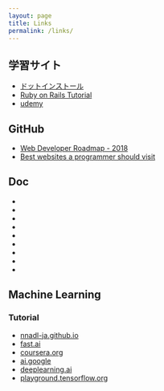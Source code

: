 ```yaml
---
layout: page
title: Links
permalink: /links/
---
```


## 学習サイト
- [ドットインストール](https://dotinstall.com/lessons)
- [Ruby on Rails Tutorial](https://railstutorial.jp)
- [udemy](https://www.udemy.com)

## GitHub
- [Web Developer Roadmap - 2018](https://github.com/kamranahmedse/developer-roadmap)
- [Best websites a programmer should visit](https://github.com/sdmg15/Best-websites-a-programmer-should-visit)

## Doc

- []()
- []()
- []()
- []()
- []()
- []()
- []()
- []()
- []()

## Machine Learning

### Tutorial

- [nnadl-ja.github.io](https://nnadl-ja.github.io/nnadl_site_ja/index.html)
- [fast.ai](http://course.fast.ai/index.html)
- [coursera.org](https://www.coursera.org/specializations/deep-learning)
- [ai.google](https://ai.google/education)
- [deeplearning.ai](https://www.deeplearning.ai/courses/)
-  [playground.tensorflow.org](http://playground.tensorflow.org/#activation=tanh&batchSize=10&dataset=xor&regDataset=reg-plane&learningRate=0.03&regularizationRate=0&noise=0&networkShape=1&seed=0.60237&showTestData=false&discretize=false&percTrainData=50&x=true&y=true&xTimesY=false&xSquared=false&ySquared=false&cosX=false&sinX=false&cosY=false&sinY=false&collectStats=false&problem=classification&initZero=false&hideText=false)

